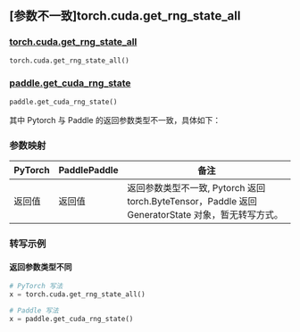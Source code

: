 ## [参数不一致]torch.cuda.get_rng_state_all

### [torch.cuda.get_rng_state_all](https://pytorch.org/docs/1.13/generated/torch.cuda.get_rng_state_all.html#torch.cuda.get_rng_state_all)

```python
torch.cuda.get_rng_state_all()
```

### [paddle.get_cuda_rng_state](https://www.paddlepaddle.org.cn/documentation/docs/zh/api/paddle/get_cuda_rng_state_cn.html)

```python
paddle.get_cuda_rng_state()
```

其中 Pytorch 与 Paddle 的返回参数类型不一致，具体如下：

### 参数映射

| PyTorch | PaddlePaddle | 备注                                                                                               |
| ------- | ------------ | -------------------------------------------------------------------------------------------------- |
| 返回值  | 返回值       | 返回参数类型不一致, Pytorch 返回 torch.ByteTensor，Paddle 返回 GeneratorState 对象，暂无转写方式。 |

### 转写示例

#### 返回参数类型不同

```python
# PyTorch 写法
x = torch.cuda.get_rng_state_all()

# Paddle 写法
x = paddle.get_cuda_rng_state()
```
